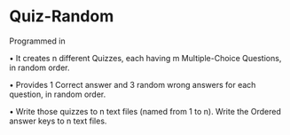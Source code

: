 # Quiz-Random
Programmed in 

• It creates n different Quizzes, each having m Multiple-Choice Questions, in random order.

• Provides 1 Correct answer and 3 random wrong answers for each question, in random order.

• Write those quizzes to n text files (named from 1 to n). Write the Ordered answer keys to n text files.
